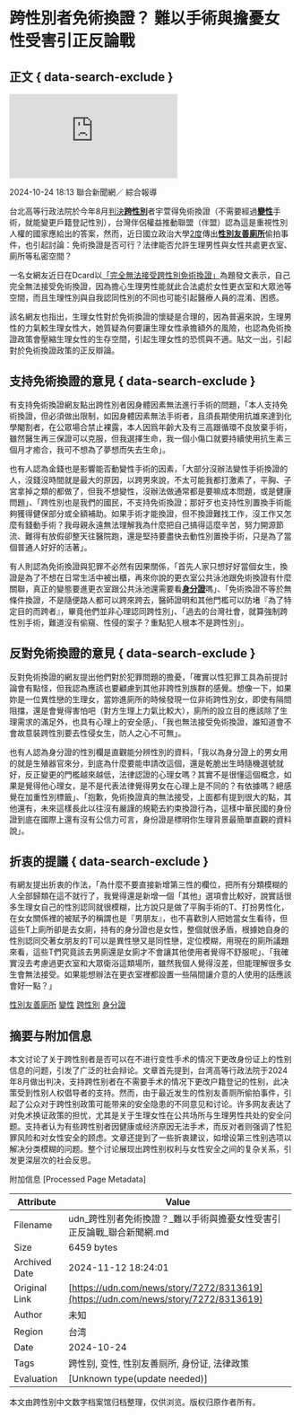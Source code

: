 # 跨性別者免術換證？ 難以手術與擔憂女性受害引正反論戰

## 正文 { data-search-exclude }


![免術換證的支持方與反對方，談論跨性別者動變性手術的阻礙，以及對生理男性利用政策犯罪的憂慮。 示意圖／ingimage](https://pgw.udn.com.tw/gw/photo.php?u=https://uc.udn.com.tw/photo/2024/08/08/0/30230456.jpg&x=0&y=0&sw=0&sh=0&sl=W&fw=800&exp=3600&w=930)

2024-10-24 18:13 聯合新聞網／ 綜合報導

台北高等行政法院於今年8月[判決](https://udn.com/news/story/7266/8187138)[**跨性別**](/search/tagging/2/跨性別)者宇萱得免術換證（不需要經過[**變性**](/search/tagging/2/變性)手術，就能變更戶籍登記性別），台灣伴侶權益推動聯盟（伴盟）認為這是重視性別人權的國家應給出的答案，然而，近日國立政治大學[2度](https://udn.com/news/story/7317/8297374)傳出[**性別友善廁所**](/search/tagging/2/性別友善廁所)偷拍事件，也引起討論：免術換證是否可行？法律能否允許生理男性與女性共處更衣室、廁所等私密空間？

一名女網友近日在Dcard以[「完全無法接受跨性別免術換證」](https://www.dcard.tw/f/rainbow/p/256908597?cid=7196cd08-275d-4d03-9402-785c630764d3&utm_source=share)為題發文表示，自己完全無法接受免術換證，因為擔心生理男性能就此合法處於女性更衣室和大眾池等空間，而且生理性別與自我認同性別的不同也可能引起醫療人員的混淆、困惑。

該名網友也指出，生理女性對於免術換證的懷疑是合理的，因為普遍來說，生理男性的力氣較生理女性大，她質疑為何要讓生理女性承擔額外的風險，也認為免術換證政策會壓縮生理女性的生存空間，引起生理女性的恐慌與不適。貼文一出，引起對於免術換證政策的正反辯論。

## 支持免術換證的意見 { data-search-exclude }

有支持免術換證網友點出跨性別者因身體因素無法進行手術的問題，「本人支持免術換證，但必須做出限制，如因身體因素無法手術者，且須長期使用抗雄來達到化學閹割者，在公眾場合禁止裸露，本人因爲年齡大及有三高跟循環不良放棄手術，雖然醫生再三保證可以克服，但我選擇生命，我一個小傷口就要持續使用抗生素三個月才癒合，我可不想為了夢想而失去生命」。

也有人認為金錢也是影響能否動變性手術的因素，「大部分沒辦法變性手術換證的人，沒錢沒時間就是最大的原因，以跨男來說，不太可能我都打激素了，平胸、子宮拿掉之類的都做了，但我不想變性，沒辦法做通常都是要嘛成本問題，或是健康問題」、「跨性別也是我們的國民，不支持免術換證；那好歹也支持性別置換手術能夠獲得健保部分或全額補助。如果手術才能換證，但不換證難找工作，沒工作又怎麼有錢動手術？我母親永遠無法理解我為什麼把自己搞得這麼辛苦，努力開源節流、難得有放假卻整天往醫院跑，還是堅持要盡快去動性別置換手術，只是為了當個普通人好好的活著」。

有人則認為免術換證與犯罪不必然有因果關係，「首先人家只想好好當個女生，換證是為了不想在日常生活中被出櫃，再來你說的更衣室公共泳池跟免術換證有什麼關聯，真正的變態要進更衣室跟公共泳池還需要看[**身分證**](/search/tagging/2/身分證)嗎」、「免術換證不等於無條件換證，不是隨便路人都可以跨來跨去，醫師證明和其他門檻可以防堵『為了特定目的而跨者』，畢竟他們並非心理認同跨性別」、「過去的台灣社會，就算強制跨性別手術，難道沒有偷窺、性侵的案子？重點犯人根本不是跨性別」。

## 反對免術換證的意見 { data-search-exclude }

反對免術換證的網友提出他們對於犯罪問題的擔憂，「確實以性犯罪工具為前提討論會有點怪，但我認為應該也要顧慮到其他非跨性別族群的感覺。想像一下，如果妳是一位異性戀的生理女，當妳進廁所的時候發現一位非術跨性別女，即使有隔間阻擋，還是會覺得害怕吧（對方生理上力氣比較大），廁所的設立目的應該除了生理需求的滿足外，也具有心理上的安全感」、「我也無法接受免術換證，誰知道會不會故意裝跨性別要去性侵女生，防人之心不可無」。

也有人認為身分證的性別欄是直觀能分辨性別的資料，「我以為身分證上的男女用的就是生殖器官來分，到底為什麼要能申請改這個，還是乾脆出生時隨機選號就好，反正變更的門檻越來越低，法律認證的心理女嗎？其實不是很懂這個概念，如果是覺得他心理女，是不是代表法律覺得男女在心理上是不同的？有依據嗎？總感覺在加重性別標籤」、「抱歉，免術換證真的無法接受，上面都有提到很大的點，其他還有，未來這樣長此以往沒有嚴謹的規範去約束換證行為，這樣中華民國的身份證到底在國際上還有沒有公信力可言，身份證是標明你生理背景最簡單直觀的資料說」。

## 折衷的提議 { data-search-exclude }

有網友提出折衷的作法，「為什麼不要直接新增第三性的欄位，把所有分類模糊的人全部歸類在這不就行了，我覺得還是新增一個「其他」選項會比較好，說實話很多生理女自己的性別認同就很模糊，比方說只是做了平胸手術的T、打扮男性化，在女女關係裡的被賦予的稱謂也是『男朋友』，也不喜歡別人把她當女生看待，但這些T上廁所卻是去女廁，持有的身分證也是女性，整個就很矛盾，根據她自身的性別認同交著女朋友的T可以是異性戀又是同性戀，定位模糊，用現在的廁所議題來看，這些T們究竟該去男廁還是女廁才不會讓其他使用者覺得不舒服呢」、「我確實沒去考慮過更衣室和大眾衛浴這類場所，雖然我個人覺得沒差，但能理解很多女生會無法接受。如果能想辦法在更衣室裡都設置一些隔間讓介意的人使用的話應該會好一點？」

[性別友善廁所](/search/tagging/2/性別友善廁所) [變性](/search/tagging/2/變性) [跨性別](/search/tagging/2/跨性別) [身分證](/search/tagging/2/身分證)

## 摘要与附加信息

<!-- tcd_abstract -->
本文讨论了关于跨性别者是否可以在不进行变性手术的情况下更改身份证上的性别信息的问题，引发了广泛的社会辩论。文章首先提到，台湾高等行政法院于2024年8月做出判决，支持跨性别者在不需要手术的情况下更改户籍登记的性别，此决策受到性别人权倡导者的支持。然而，由于最近发生的性别友善厕所偷拍事件，引起了公众对于跨性别政策可能带来的安全隐患的不同意见和讨论。许多网友表达了对免术换证政策的担忧，尤其是关于生理女性在公共场所与生理男性共处的安全问题。支持者认为有些跨性别者因健康或经济原因无法手术，而反对者则强调了性犯罪风险和对女性安全的顾虑。文章还提到了一些折衷建议，如增设第三性别选项以解决分类模糊的问题。整个讨论展现出跨性别权利与女性安全之间的复杂关系，引发更深层次的社会反思。
<!-- tcd_abstract_end -->

附加信息 [Processed Page Metadata]

| Attribute       | Value                                  |
|-----------------|----------------------------------------|
| Filename        | udn_跨性別者免術換證？_難以手術與擔憂女性受害引正反論戰_聯合新聞網.md                             |
| Size            | 6459 bytes                           |
| Archived Date   | 2024-11-12 18:24:01                             |
| Original Link   | [https://udn.com/news/story/7272/8313619](https://udn.com/news/story/7272/8313619)                       |
| Author          | 未知                               |
| Region          | 台湾                               |
| Date            | 2024-10-24                                 |
| Tags            | 跨性别, 变性, 性别友善厕所, 身份证, 法律政策                                 |
| Evaluation            | [Unknown type(update needed)]                                 |
<!-- tcd_table_end -->

本文由跨性别中文数字档案馆归档整理，仅供浏览。版权归原作者所有。
